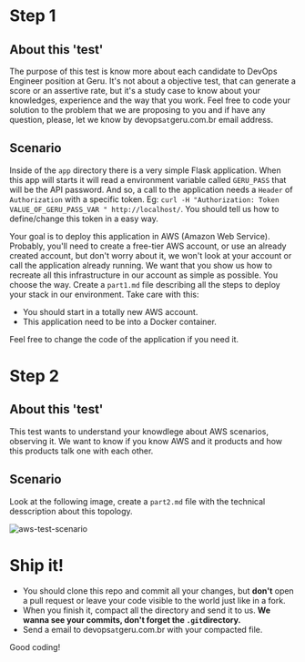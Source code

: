 # Step 1

## About this 'test'

The purpose of this test is know more about each candidate to DevOps Engineer position at Geru. It's not about a objective test, that can generate a score or an assertive rate, but it's a study case to know about your knowledges, experience and the way that you work. Feel free to code your solution to the problem that we are proposing to you and if have any question, please, let we know by devops`at`geru.com.br email address.

## Scenario

Inside of the `app` directory there is a very simple Flask application. When this app will starts it will read a environment variable called `GERU_PASS` that will be the API password. And so, a call to the application needs a `Header` of `Authorization` with a specific token. Eg: `curl -H "Authorization: Token VALUE_OF_GERU_PASS_VAR " http://localhost/`. You should tell us how to define/change this token in a easy way.

Your goal is to deploy this application in AWS (Amazon Web Service). Probably, you'll need to create a free-tier AWS account, or use an already created account, but don't worry about it, we won't look at your account or call the application already running. We want that you show us how to recreate all this infrastructure in our account as simple as possible. You choose the way. Create a `part1.md` file describing all the steps to deploy your stack in our environment. Take care with this:

* You should start in a totally new AWS account.
* This application need to be into a Docker container.

Feel free to change the code of the application if you need it.

# Step 2

## About this 'test'

This test wants to understand your knowdlege about AWS scenarios, observing it. We want to know if you know AWS and it products and how this products talk one with each other.

## Scenario

Look at the following image, create a `part2.md` file with the technical desscription about this topology.

![aws-test-scenario](https://user-images.githubusercontent.com/29125605/29424258-5d7d5c2a-8355-11e7-9701-2fb26621b6b0.png)

# Ship it! 

* You should clone this repo and commit all your changes, but **don't** open a pull request or leave your code visible to the world just like in a fork.
* When you finish it, compact all the directory and send it to us. **We wanna see your commits, don't forget the `.git`directory.**
* Send a email to devops`at`geru.com.br with your compacted file.

Good coding!
